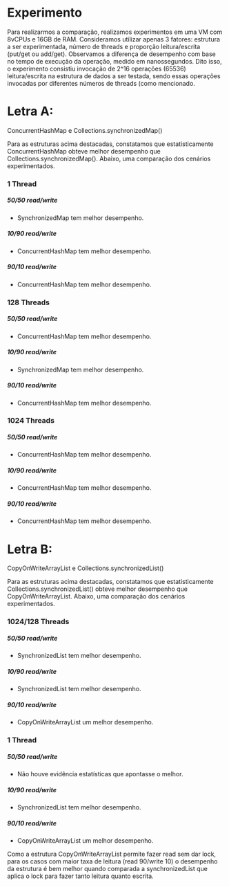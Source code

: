 # Experimento
Para realizarmos a comparação, realizamos experimentos em uma VM com 8vCPUs e 16GB de RAM. Consideramos utilizar apenas 3 fatores: estrutura a ser experimentada, número de threads e proporção leitura/escrita (put/get ou add/get). Observamos a diferença de desempenho com base no tempo de execução da operação, medido em nanossegundos. Dito isso, o experimento consistiu invocação de 2^16 operações (65536) leitura/escrita na estrutura de dados a ser testada, sendo essas operações invocadas por diferentes números de threads (como mencionado.   

# Letra A:

ConcurrentHashMap e Collections.synchronizedMap()

Para as estruturas acima destacadas, constatamos que estatisticamente ConcurrentHashMap obteve melhor desempenho que Collections.synchronizedMap(). Abaixo, uma comparação dos cenários experimentados.

### 1 Thread
##### 50/50 read/write 
* SynchronizedMap tem melhor desempenho.
##### 10/90 read/write
* ConcurrentHashMap tem melhor desempenho.
##### 90/10 read/write
* ConcurrentHashMap tem melhor desempenho.

### 128 Threads
##### 50/50 read/write
* ConcurrentHashMap tem melhor desempenho.
##### 10/90 read/write
* SynchronizedMap tem melhor desempenho.
##### 90/10 read/write
* ConcurrentHashMap tem melhor desempenho.

### 1024 Threads
##### 50/50 read/write
* ConcurrentHashMap tem melhor desempenho.
##### 10/90 read/write
* ConcurrentHashMap tem melhor desempenho.
##### 90/10 read/write
* ConcurrentHashMap tem melhor desempenho.

# Letra B:

CopyOnWriteArrayList e Collections.synchronizedList()

Para as estruturas acima destacadas, constatamos que estatisticamente Collections.synchronizedList() obteve melhor desempenho que CopyOnWriteArrayList. Abaixo, uma comparação dos cenários experimentados. 

### 1024/128 Threads
##### 50/50 read/write
* SynchronizedList tem melhor desempenho.
##### 10/90 read/write
* SynchronizedList tem melhor desempenho.
##### 90/10 read/write
* CopyOnWriteArrayList um melhor desempenho.

### 1 Thread
##### 50/50 read/write
* Não houve evidência estatísticas que apontasse o melhor.
##### 10/90 read/write
* SynchronizedList tem melhor desempenho.
##### 90/10 read/write
* CopyOnWriteArrayList um melhor desempenho.

Como a estrutura CopyOnWriteArrayList permite fazer read sem dar lock, para os casos com maior taxa de leitura (read 90/write 10) o desempenho da estrutura é bem melhor quando comparada a synchronizedList que aplica o lock para fazer tanto leitura quanto escrita.
